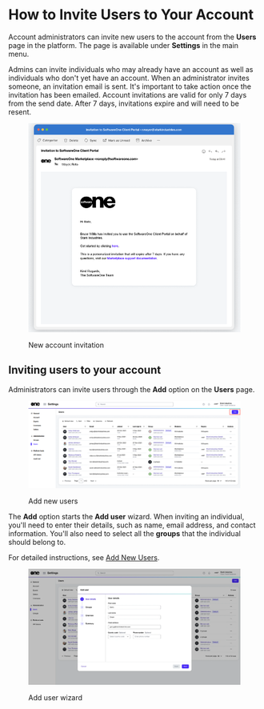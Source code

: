 # How to Invite Users to Your Account

Account administrators can invite new users to the account from the **Users** page in the platform. The page is available under **Settings** in the main menu.

Admins can invite individuals who may already have an account as well as individuals who don't yet have an account. When an administrator invites someone, an invitation email is sent. It's important to take action once the invitation has been emailed. Account invitations are valid for only 7 days from the send date. After 7 days, invitations expire and will need to be resent.&#x20;

<figure><img src="../../../.gitbook/assets/account_invitation_email.png" alt="" width="563"><figcaption><p>New account invitation</p></figcaption></figure>

## Inviting users to your account

Administrators can invite users through the **Add** option on the **Users** page.&#x20;

<figure><img src="../../../.gitbook/assets/AddUsers (2).png" alt=""><figcaption><p>Add new users</p></figcaption></figure>

The **Add** option starts the **Add user** wizard. When inviting an individual, you'll need to enter their details, such as name, email address, and contact information. You'll also need to select all the **groups** that the individual should belong to.&#x20;

For detailed instructions, see [Add New Users](../../../modules-and-features/settings/users/add-new-users.md).&#x20;

<figure><img src="../../../.gitbook/assets/image (1144).png" alt=""><figcaption><p>Add user wizard</p></figcaption></figure>
